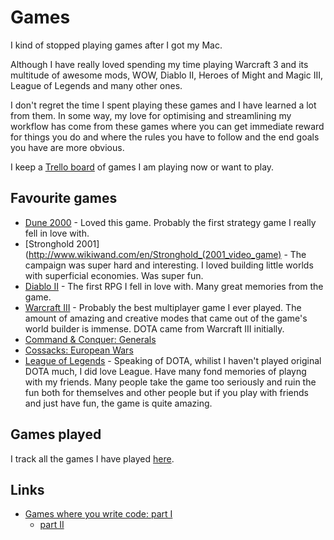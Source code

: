 # Games
I kind of stopped playing games after I got my Mac.

Although I have really loved spending my time playing Warcraft 3 and its multitude of awesome mods, WOW, Diablo II, Heroes of Might and Magic III, League of Legends and many other ones.

I don't regret the time I spent playing these games and I have learned a lot from them. In some way, my love for optimising and streamlining my workflow has come from these games where you can get immediate reward for things you do and where the rules you have to follow and the end goals you have are more obvious.

I keep a [Trello board](https://trello.com/b/EekGabpj) of games I am playing now or want to play.

## Favourite games
- [Dune 2000](http://www.wikiwand.com/en/Dune_2000) - Loved this game. Probably the first strategy game I really fell in love with.
- [Stronghold 2001](http://www.wikiwand.com/en/Stronghold_(2001_video_game) - The campaign was super hard and interesting. I loved building little worlds with superficial economies. Was super fun.
- [Diablo II](http://www.wikiwand.com/en/Diablo_II) - The first RPG I fell in love with. Many great memories from the game.
- [Warcraft III](http://www.wikiwand.com/en/Warcraft_III:_Reign_of_Chaos) - Probably the best multiplayer game I ever played. The amount of amazing and creative modes that came out of the game's world builder is immense. DOTA came from Warcraft III initially.
- [Command & Conquer: Generals](http://www.wikiwand.com/en/Command_%26_Conquer:_Generals)
- [Cossacks: European Wars](http://www.wikiwand.com/en/Cossacks:_European_Wars)
- [League of Legends](http://www.wikiwand.com/en/League_of_Legends) - Speaking of DOTA, whilist I haven't played original DOTA much, I did love League. Have many fond memories of playng with my friends. Many people take the game too seriously and ruin the fun both for themselves and other people but if you play with friends and just have fun, the game is quite amazing.

## Games played
I track all the games I have played [here](https://www.grouvee.com/user/nikivi).

## Links
- [Games where you write code: part I](https://habrahabr.ru/company/mailru/blog/328806/)
	- [part II](https://habrahabr.ru/company/mailru/blog/349546/)